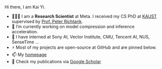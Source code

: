 Hi there, I am Kai Yi.

- 👨🏼‍💻 I am a **Research Scientist** at Meta. I received my CS PhD at [KAUST](https://kaust.edu.sa/en) supervised by [Prof. Peter Richtarik](https://richtarik.org/).
- 🔭 I’m currently working on model compression and inference acceleration.
- 🌱 I have interned at Sony AI, Vector Institute, CMU, Tencent AI, NUS, SenseTime ...
- ⚡ Most of my projects are open-source at GitHub and are pinned below.
- 📫 My [homepage](https://kaiyi.me/)
- :book: Check my publications via [Google Scholar](https://scholar.google.com/citations?user=r08j39wAAAAJ)





